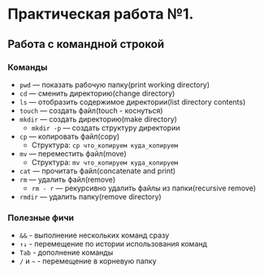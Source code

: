 # Практическая работа №1. 
## Работа с командной строкой


### Команды

* ```pwd``` — показать рабочую папку(print working directory)
* ```cd``` — сменить директорию(change directory)
* ```ls``` — отобразить содержимое директории(list directory contents)
* ```touch``` — создать файл(touch - коснуться)
* ```mkdir``` — создать директорию(make directory)
    * ```mkdir -p``` — создать структуру директории
* ```cp``` — копировать файл(copy)
    * Структура: ```cp что_копируем куда_копируем```
* ```mv``` — переместить файл(move)
   * Структура: ```mv что_копируем куда_копируем```
* ```cat``` — прочитать файл(concatenate and print)
* ```rm``` — удалить файл(remove)
  * ```rm - r``` — рекурсивно удалить файлы из папки(recursive remove)
* ```rmdir``` — удалить папку(remove directory)


### Полезные фичи

* ```&&``` - выполнение нескольких команд сразу
* ```↑↓``` - перемещение по истории использования команд
* ```Tab``` - дополнение команды
* ```/``` и ```~``` - перемещение в корневую папку